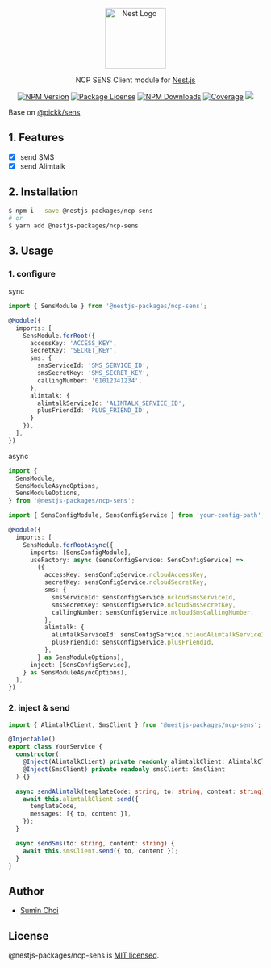 <p align="center">
  <a href="http://nestjs.com/" target="blank"><img src="https://nestjs.com/img/logo-small.svg" width="120" alt="Nest Logo" /></a>
</p>

  <p align="center">NCP SENS Client module for <a href="http://nestjs.com/" target="_blank">Nest.js</a></p>
    <p align="center">
<a href="https://www.npmjs.com/package/@nestjs-packages/ncp-sens" target="_blank"><img src="https://img.shields.io/npm/v/@nestjs-packages/ncp-sens.svg" alt="NPM Version" /></a>
<a href="https://www.npmjs.com/package/@nestjs-packages/ncp-sens" target="_blank"><img src="https://img.shields.io/npm/l/@nestjs-packages/ncp-sens.svg" alt="Package License" /></a>
<a href="https://www.npmjs.com/package/@nestjs-packages/ncp-sens" target="_blank"><img src="https://img.shields.io/npm/dm/@nestjs-packages/ncp-sens.svg" alt="NPM Downloads" /></a>
<a href="https://coveralls.io/github/nestjs-packages/ncp-sens?branch=master" target="_blank"><img src="https://coveralls.io/repos/github/nestjs-packages/ncp-sens/badge.svg?branch=master#9" alt="Coverage" /></a>
  <a href="https://github.com/nestjs-packages/ncp-sens" target="_blank"><img src="https://img.shields.io/github/stars/nestjs-packages/ncp-sens?style=social"></a>
</p>

Base on [@pickk/sens](https://github.com/DEV-MUGLES/sens)<br>

## 1. Features

- [x] send SMS
- [x] send Alimtalk

## 2. Installation

```bash
$ npm i --save @nestjs-packages/ncp-sens
# or
$ yarn add @nestjs-packages/ncp-sens
```

## 3. Usage

### 1. configure

sync

```typescript
import { SensModule } from '@nestjs-packages/ncp-sens';

@Module({
  imports: [
    SensModule.forRoot({
      accessKey: 'ACCESS_KEY',
      secretKey: 'SECRET_KEY',
      sms: {
        smsServiceId: 'SMS_SERVICE_ID',
        smsSecretKey: 'SMS_SECRET_KEY',
        callingNumber: '01012341234',
      },
      alimtalk: {
        alimtalkServiceId: 'ALIMTALK_SERVICE_ID',
        plusFriendId: 'PLUS_FRIEND_ID',
      }
    }),
  ],
})
```

async

```typescript
import {
  SensModule,
  SensModuleAsyncOptions,
  SensModuleOptions,
} from '@nestjs-packages/ncp-sens';

import { SensConfigModule, SensConfigService } from 'your-config-path';

@Module({
  imports: [
    SensModule.forRootAsync({
      imports: [SensConfigModule],
      useFactory: async (sensConfigService: SensConfigService) =>
        ({
          accessKey: sensConfigService.ncloudAccessKey,
          secretKey: sensConfigService.ncloudSecretKey,
          sms: {
            smsServiceId: sensConfigService.ncloudSmsServiceId,
            smsSecretKey: sensConfigService.ncloudSmsSecretKey,
            callingNumber: sensConfigService.ncloudSmsCallingNumber,
          },
          alimtalk: {
            alimtalkServiceId: sensConfigService.ncloudAlimtalkServiceId,
            plusFriendId: sensConfigService.plusFriendId,
          },
        } as SensModuleOptions),
      inject: [SensConfigService],
    } as SensModuleAsyncOptions),
  ],
})
```

### 2. inject & send

```typescript
import { AlimtalkClient, SmsClient } from '@nestjs-packages/ncp-sens';

@Injectable()
export class YourService {
  constructor(
    @Inject(AlimtalkClient) private readonly alimtalkClient: AlimtalkClient,
    @Inject(SmsClient) private readonly smsClient: SmsClient
  ) {}

  async sendAlimtalk(templateCode: string, to: string, content: string) {
    await this.alimtalkClient.send({
      templateCode,
      messages: [{ to, content }],
    });
  }

  async sendSms(to: string, content: string) {
    await this.smsClient.send({ to, content });
  }
}
```

## Author

- [Sumin Choi](https://sumini.dev)

## License

@nestjs-packages/ncp-sens is [MIT licensed](https://github.com/nestjs-packages/ncp-sens/blob/master/LICENSE).
